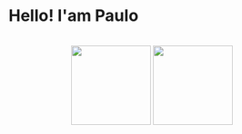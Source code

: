 # Hello! I'am Paulo

<br>

<div align="center">
  <img height="140em" src="https://github-readme-stats.vercel.app/api?username=P4ul1t0s&show_icons=true&theme=dark&include_all_commits=true&count_private=true"/>
  <img height="140em" src="https://github-readme-stats.vercel.app/api/top-langs/?username=P4ul1t0s&layout=compact&langs_count=7&theme=dark"/>
</div>
